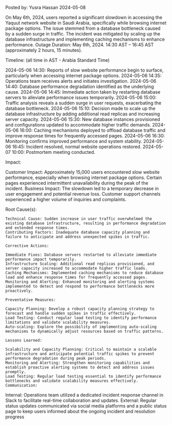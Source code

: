 Posted by: Yusra Hassan 2024-05-08


On May 6th, 2024, users reported a significant slowdown in accessing the Yaquut network website in Saudi Arabia, specifically while browsing internet package options. The issue stemmed from a database bottleneck caused by a sudden surge in traffic. The incident was mitigated by scaling up the database infrastructure and implementing caching mechanisms to enhance performance.
Outage Duration: May 6th, 2024. 14:30 AST – 16:45 AST (approximately 2 hours, 15 minutes).

Timeline: (all time in AST - Arabia Standard Time)

2024-05-06 14:30: Reports of slow website performance begin to surface, particularly when accessing internet package options.
2024-05-06 14:35: Operations team receives alerts and initiates investigation.
2024-05-06 14:40: Database performance degradation identified as the underlying cause.
2024-05-06 14:45: Immediate action taken by restarting database servers to alleviate performance issues temporarily.
2024-05-06 15:00: Traffic analysis reveals a sudden surge in user requests, exacerbating the database bottleneck.
2024-05-06 15:10: Decision made to scale up the database infrastructure by adding additional read replicas and increasing server capacity.
2024-05-06 15:30: New database instances provisioned and configurations updated to accommodate higher traffic demands.
2024-05-06 16:00: Caching mechanisms deployed to offload database traffic and improve response times for frequently accessed pages.
2024-05-06 16:30: Monitoring confirms improved performance and system stability.
2024-05-06 16:45: Incident resolved, normal website operations restored.
2024-05-07 10:00: Postmortem meeting conducted.

Impact:

Customer Impact: Approximately 15,000 users encountered slow website performance, especially when browsing internet package options. Certain pages experienced intermittent unavailability during the peak of the incident.
Business Impact: The slowdown led to a temporary decrease in user engagement and potential revenue loss. Customer support channels experienced a higher volume of inquiries and complaints.

Root Cause(s):

	Technical Cause: Sudden increase in user traffic overwhelmed the existing database infrastructure, resulting in performance degradation and extended response times.
	Contributing Factors: Inadequate database capacity planning and failure to anticipate and address unexpected spikes in traffic.

	Corrective Actions:

	Immediate Fixes: Database servers restarted to alleviate immediate performance impact temporarily.
	Infrastructure Scaling: Additional read replicas provisioned, and server capacity increased to accommodate higher traffic loads.
	Caching Mechanisms: Implemented caching mechanisms to reduce database load and enhance response times for frequently accessed pages.
	Monitoring and Alerting: Enhanced monitoring and alerting systems implemented to detect and respond to performance bottlenecks more proactively.

	Preventative Measures:

	Capacity Planning: Develop a robust capacity planning strategy to forecast and handle sudden spikes in traffic effectively.
	Load Testing: Conduct regular load testing to identify performance limitations and validate scalability measures.
	Auto-scaling: Explore the possibility of implementing auto-scaling mechanisms to dynamically adjust resources based on traffic patterns.

	Lessons Learned:

	Scalability and Capacity Planning: Critical to maintain a scalable infrastructure and anticipate potential traffic spikes to prevent performance degradation during peak periods.
	Monitoring and Alerting: Strengthen monitoring capabilities and establish proactive alerting systems to detect and address issues promptly.
	Load Testing: Regular load testing essential to identify performance bottlenecks and validate scalability measures effectively.
	Communication:

Internal: Operations team utilized a dedicated incident response channel in Slack to facilitate real-time collaboration and updates.
External: Regular status updates communicated via social media platforms and a public status page to keep users informed about the ongoing incident and resolution progress

